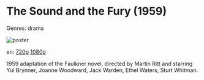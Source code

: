 # The Sound and the Fury (1959)

Genres: drama

![poster](http://image.tmdb.org/t/p/w500/bAGd3RVOGk6I9stq3gODBkAOwUp.jpg)

en:
  [720p](magnet:?xt=urn:btih:E1A15026AFECE411431AF1EF3774327B913A852C&tr=udp://glotorrents.pw:6969/announce&tr=udp://tracker.opentrackr.org:1337/announce&tr=udp://torrent.gresille.org:80/announce&tr=udp://tracker.openbittorrent.com:80&tr=udp://tracker.coppersurfer.tk:6969&tr=udp://tracker.leechers-paradise.org:6969&tr=udp://p4p.arenabg.ch:1337&tr=udp://tracker.internetwarriors.net:1337)
  [1080p](magnet:?xt=urn:btih:03bfbe43b5df7bd0350af192cf67ae5f92de342b&dn=The+Sound+and+the+Fury+%281959%29+1080p+BrRip+x264+-+YIFY&tr=udp%3A%2F%2Ftracker.openbittorrent.com%3A80%2Fannounce&tr=udp%3A%2F%2Fglotorrents.pw%3A6969%2Fannounce&tr=udp%3A%2F%2Ftracker.openbittorrent.com%3A80%2Fannounce&tr=udp%3A%2F%2Ftracker.opentrackr.org%3A1337%2Fannounce&tr=udp%3A%2F%2Fzer0day.to%3A1337%2Fannounce&tr=udp%3A%2F%2Ftracker.coppersurfer.tk%3A6969%2Fannounce)
  


1959 adaptation of the Faulkner novel, directed by Martin Ritt and starring Yul Brynner, Joanne Woodward, Jack Warden, Ethel Waters, Sturt Whitman.
